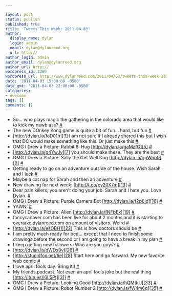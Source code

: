 ```yaml
---

layout: post
status: publish
published: true
title: 'Tweets This Week: 2011-04-03'
author:
  display_name: dylan
  login: admin
  email: dylan@dylanreed.org
  url: http://
author_login: admin
author_email: dylan@dylanreed.org
author_url: http://
wordpress_id: 1289
wordpress_url: http://www.dylanreed.com/2011/04/03/tweets-this-week-2011-04-03/
date: '2011-04-03 15:00:00 -0500'
date_gmt: '2011-04-03 22:00:00 -0500'
categories:
- Awesome
tags: []
comments: []
---
```


  * So... who plays magic the gathering in the colorado area that would like to kick my newb ass? [#][1]
  * The new DOnkey Kong game is quite a bit of fun... hard, but fun [#][2]
  * [http://dylan.la/faD01h][3] I am not sure if I already shared this but I wish that DC would make something like this. Or just make this [#][4]
  * OMG I Drew a Picture: Rabbit 8: Hug [http://dylan.la/gaMzfG][5] [#][6]
  * [http://dylan.la/g4YwJv][7] you should make these. They are the best [#][8]
  * OMG I Drew a Picture: Sally the Get Well Dog [http://dylan.la/ggWnq0][9] [#][10]
  * Getting ready to go on an adventure outside of the house. Wish Sarah and I luck [#][11]
  * Maybe a cat nap for Sarah and then an adventure [#][12]
  * New drawing for next week: [http://t.co/py20X7m][13] [#][14]
  * Dear pain killers, you aren't doing your job. Sarah and I hate you. Love Dylan. [#][15]
  * OMG I Drew a Picture: Purple Camera Bot [http://dylan.la/f2p6Id][16] [#][17]
  * YAWN! [#][18]
  * OMG I Drew a Picture: Alien [http://dylan.la/fNFbEx][19] [#][20]
  * fancycadaver.com has been live for about 2 months and it is starting to overtake dylanreed.com on amount of visitors. Weird [#][21]
  * [http://dylan.la/esOBH1][22] This is how doctors should be [#][23]
  * I am pretty much ready for bed... except that I need to finish some drawings before the second or I am going to have a break in my plan [#][24]
  * I keep getting new followers. Who are you guys? [#][25]
  * [http://dylan.la/dWDx3v][26] [#][27]
  * [http://stupidfox.net/tie][28] Start here and go forward. My new favorite web comic [#][29]
  * I love april fools day. Bring it!! [#][30]
  * My friends podcast. Not even an april fools joke but the real thing [http://itun.es/i6L5Pt][31] [#][32]
  * OMG I Drew a Picture: Looking Good [http://dylan.la/hQMtkU][33] [#][34]
  * OMG I Drew a Picture: Robot Number 2 [http://dylan.la/fW4m6q][35] [#][36]
  


   [1]: http://twitter.com/awesomeguy/statuses/52190414454784001
   [2]: http://twitter.com/awesomeguy/statuses/52191997183795200
   [3]: http://dylan.la/faD01h
   [4]: http://twitter.com/awesomeguy/statuses/52196374808244224
   [5]: http://dylan.la/gaMzfG
   [6]: http://twitter.com/awesomeguy/statuses/52388462980116480
   [7]: http://dylan.la/g4YwJv
   [8]: http://twitter.com/awesomeguy/statuses/52565596604350465
   [9]: http://dylan.la/ggWnq0
   [10]: http://twitter.com/awesomeguy/statuses/52750968634359808
   [11]: http://twitter.com/awesomeguy/statuses/52840104493973504
   [12]: http://twitter.com/awesomeguy/statuses/52844572056883201
   [13]: http://t.co/py20X7m
   [14]: http://twitter.com/awesomeguy/statuses/52889963611697152
   [15]: http://twitter.com/awesomeguy/statuses/52987476121358336
   [16]: http://dylan.la/f2p6Id
   [17]: http://twitter.com/awesomeguy/statuses/53132934647005185
   [18]: http://twitter.com/awesomeguy/statuses/53242605143736320
   [19]: http://dylan.la/fNFbEx
   [20]: http://twitter.com/awesomeguy/statuses/53489315388456960
   [21]: http://twitter.com/awesomeguy/statuses/53593976304975872
   [22]: http://dylan.la/esOBH1
   [23]: http://twitter.com/awesomeguy/statuses/53594162792103936
   [24]: http://twitter.com/awesomeguy/statuses/53621691519213570
   [25]: http://twitter.com/awesomeguy/statuses/53622870315778048
   [26]: http://dylan.la/dWDx3v
   [27]: http://twitter.com/awesomeguy/statuses/53626690504634368
   [28]: http://stupidfox.net/tie
   [29]: http://twitter.com/awesomeguy/statuses/53631335390126083
   [30]: http://twitter.com/awesomeguy/statuses/53815614522925056
   [31]: http://itun.es/i6L5Pt
   [32]: http://twitter.com/awesomeguy/statuses/53820090646405120
   [33]: http://dylan.la/hQMtkU
   [34]: http://twitter.com/awesomeguy/statuses/53854384823611394
   [35]: http://dylan.la/fW4m6q
   [36]: http://twitter.com/awesomeguy/statuses/54224539512610817

